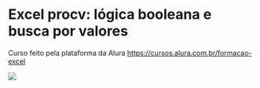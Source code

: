 # Excel procv: lógica booleana e busca por valores
 Curso feito pela plataforma da Alura <https://cursos.alura.com.br/formacao-excel>

![](https://github.com/paulo-emilio/Formacao-Excel-Alura/blob/main/Excel%20procv%20-%20l%C3%B3gica%20booleana%20e%20busca%20por%20valores/prints/Captura%20de%20tela%202023-07-24%20184007.png)
